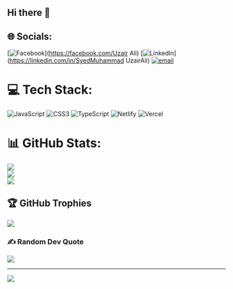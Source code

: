 ## Hi there 👋

<!--
**uzairali432/uzairali432** is a ✨ _special_ ✨ repository because its `README.md` (this file) appears on your GitHub profile.

Here are some ideas to get you started:

- 🔭 I’m currently working on ...
- 🌱 I’m currently learning ...
- 👯 I’m looking to collaborate on ...
- 🤔 I’m looking for help with ...
- 💬 Ask me about ...
- 📫 How to reach me: ...
- 😄 Pronouns: ...
- ⚡ Fun fact: ...
-->

## 🌐 Socials:
[![Facebook](https://img.shields.io/badge/Facebook-%231877F2.svg?logo=Facebook&logoColor=white)](https://facebook.com/Uzair Ali) [![LinkedIn](https://img.shields.io/badge/LinkedIn-%230077B5.svg?logo=linkedin&logoColor=white)](https://linkedin.com/in/SyedMuhammad UzairAli) [![email](https://img.shields.io/badge/Email-D14836?logo=gmail&logoColor=white)](mailto:ghayasali2424@gmail.com) 

# 💻 Tech Stack:
![JavaScript](https://img.shields.io/badge/javascript-%23323330.svg?style=for-the-badge&logo=javascript&logoColor=%23F7DF1E) ![CSS3](https://img.shields.io/badge/css3-%231572B6.svg?style=for-the-badge&logo=css3&logoColor=white) ![TypeScript](https://img.shields.io/badge/typescript-%23007ACC.svg?style=for-the-badge&logo=typescript&logoColor=white) ![Netlify](https://img.shields.io/badge/netlify-%23000000.svg?style=for-the-badge&logo=netlify&logoColor=#00C7B7) ![Vercel](https://img.shields.io/badge/vercel-%23000000.svg?style=for-the-badge&logo=vercel&logoColor=white)
# 📊 GitHub Stats:
![](https://github-readme-stats.vercel.app/api?username=uzairali432&theme=swift&hide_border=false&include_all_commits=true&count_private=false)<br/>
![](https://nirzak-streak-stats.vercel.app/?user=uzairali432&theme=swift&hide_border=false)<br/>
![](https://github-readme-stats.vercel.app/api/top-langs/?username=uzairali432&theme=swift&hide_border=false&include_all_commits=true&count_private=false&layout=compact)

## 🏆 GitHub Trophies
![](https://github-profile-trophy.vercel.app/?username=uzairali432&theme=radical&no-frame=false&no-bg=true&margin-w=4)

### ✍️ Random Dev Quote
![](https://quotes-github-readme.vercel.app/api?type=horizontal&theme=radical)

---
[![](https://visitcount.itsvg.in/api?id=uzairali432&icon=0&color=3)](https://visitcount.itsvg.in)

<!-- Proudly created with GPRM ( https://gprm.itsvg.in ) -->
